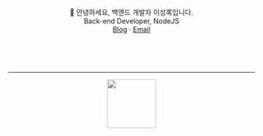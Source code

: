 
  <p align="center">
    👋 안녕하세요, 백엔드 개발자 이성록입니다.<br />
    Back-end Developer, NodeJS
    <br />
    <a href="https://argon1025.github.io">Blog</a>
    ·
    <a href="https://mail.google.com/mail/u/0/?fs=1&to=argon1025@gmail.com&su=SUBJECT&body=BODY&tf=cm">Email</a>
  </p>
</div>

</br></br></br>

----

<div align="center">
<img width="100" src="https://ci3.googleusercontent.com/meips/ADKq_NZtNN-3CZSWNdkVcOTLiNt07-oGcDb8uvYgrGhdFpQzbTyDEZYv97ko42KNVVtANUUEf1FYijsztnEP8z_KzqJsrugzfAC4o_UKfYaykAVKXyRHPOOkg9dpnNJiWn4LCOgdOF9L=s0-d-e1-ft#https://images.credly.com/images/0e284c3f-5164-4b21-8660-0d84737941bc/image.png"></br></br></br>
</div>
